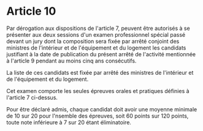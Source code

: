 # Article 10

Par dérogation aux dispositions de l'article 7, peuvent être autorisés à se présenter aux deux sessions d'un examen professionnel spécial passé devant un jury dont la composition sera fixée par arrêté conjoint des ministres de l'intérieur et de l'équipement et du logement les candidats justifiant à la date de publication du présent arrêté de l'activité mentionnée à l'article 9 pendant au moins cinq ans consécutifs.

La liste de ces candidats est fixée par arrêté des ministres de l'intérieur et de l'équipement et du logement.

Cet examen comporte les seules épreuves orales et pratiques définies à l'article 7 ci-dessus.

Pour être déclaré admis, chaque candidat doit avoir une moyenne minimale de 10 sur 20 pour l'nsemble des épreuves, soit 60 points sur 120 points, toute note inférieure à 7 sur 20 étant éliminatoire.
